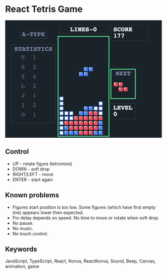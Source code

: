 # React Tetris Game

![Screenshot React Tetris Game JavaScript/TypeScript](./react-tetris-game.jpg)

## Control

* UP - rotate figure (tetromino)
* DOWN - soft drop
* RIGHT/LEFT - move
* ENTER - start again

## Known problems

- Figures start position is too low. Some figures (which have first empty line) appears lower then expected.
- Fix-delay depends on speed. No time to move or rotate when soft drop.
- No pause.
- No music.
- No touch control.

## Keywords

JavaScript, TypeScript, React, Konva, ReactKonva, Sound, Beep, Canvas, animation, game
